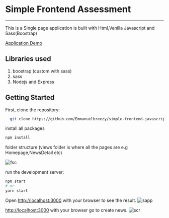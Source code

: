 
# Simple Frontend Assessment
----

This is a Single page application is built with Html,Vanilla Javascript and Sass(Boostrap)

[Application Demo]()

## Libraries used

1. boostrap (custom with sass)
2. sass
3. Nodejs and Express

## Getting Started

First, clone the repository:

```bash
  git clone https://github.com/Emmanuelbreezy/simple-frontend-javascript.git
```
install all packages

```bash
npm install
```
folder structure (views folder is where all the pages are e.g Homepage,NewsDetail etc)

![fsc](https://user-images.githubusercontent.com/35114137/143219878-a3f63997-b083-4d15-afa7-47cb90ad1361.PNG)


run the development server:

```bash
npm start
# or
yarn start
```
Open [http://localhost:3000](http://localhost:3000) with your browser to see the result.
![sapp](https://user-images.githubusercontent.com/35114137/143218934-83addf83-6779-4ebf-976b-d2aba8816ec5.PNG)

[http://localhost:3000](http://localhost:3000/create) with your browser go to create news.
![scr](https://user-images.githubusercontent.com/35114137/143219121-07e51023-4b62-468e-9222-9cdfbbc6877c.PNG)

